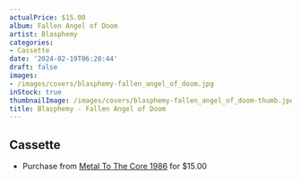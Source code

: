 ```yaml
---
actualPrice: $15.00
album: Fallen Angel of Doom
artist: Blasphemy
categories:
- Cassette
date: '2024-02-19T06:20:44'
draft: false
images:
- /images/covers/blasphemy-fallen_angel_of_doom.jpg
inStock: true
thumbnailImage: /images/covers/blasphemy-fallen_angel_of_doom-thumb.jpg
title: Blasphemy - Fallen Angel of Doom
---
```


## Cassette
* Purchase from [Metal To The Core 1986](https://metaltothecore1986.com/shop/blasphemy-fallen-angel-of-doom-cassette/) for $15.00
